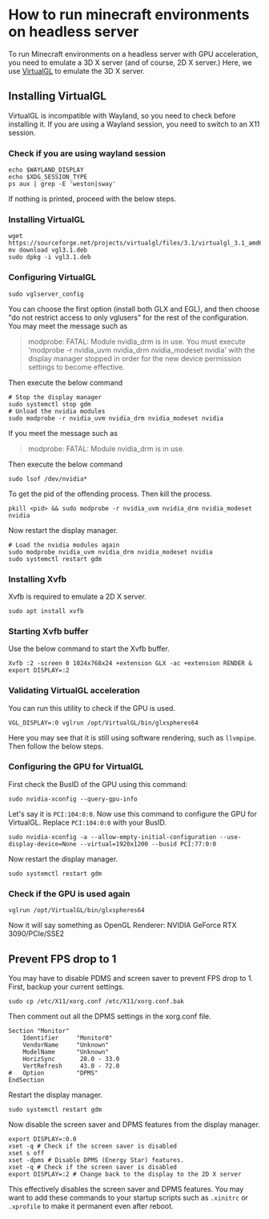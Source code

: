 # How to run minecraft environments on headless server

To run Minecraft environments on a headless server with GPU acceleration, you need to emulate a 3D X server (and of course, 2D X server.) Here, we use [VirtualGL](https://virtualgl.org/) to emulate the 3D X server.

## Installing VirtualGL
VirtualGL is incompatible with Wayland, so you need to check before installing it. If you are using a Wayland session, you need to switch to an X11 session.
### Check if you are using wayland session
```shell
echo $WAYLAND_DISPLAY
echo $XDG_SESSION_TYPE
ps aux | grep -E 'weston|sway'
```
If nothing is printed, proceed with the below steps.
### Installing VirtualGL
```shell
wget https://sourceforge.net/projects/virtualgl/files/3.1/virtualgl_3.1_amd64.deb/download
mv download vgl3.1.deb
sudo dpkg -i vgl3.1.deb
```

### Configuring VirtualGL
```shell
sudo vglserver_config
```
You can choose the first option (install both GLX and EGL), and then choose "do not restrict access to only vglusers" for the rest of the configuration.
You may meet the message such as 
> modprobe: FATAL: Module nvidia_drm is in use. You must execute 'modprobe -r nvidia_uvm nvidia_drm nvidia_modeset nvidia' with the display manager stopped in order for the new device permission settings to become effective.

Then execute the below command
```shell
# Stop the display manager
sudo systemctl stop gdm
# Unload the nvidia modules
sudo modprobe -r nvidia_uvm nvidia_drm nvidia_modeset nvidia
```
If you meet the message such as
> modprobe: FATAL: Module nvidia_drm is in use.

Then execute the below command
```shell
sudo lsof /dev/nvidia*
```
To get the pid of the offending process. Then kill the process.
```shell
pkill <pid> && sudo modprobe -r nvidia_uvm nvidia_drm nvidia_modeset nvidia
```
Now restart the display manager.
```shell
# Load the nvidia modules again
sudo modprobe nvidia_uvm nvidia_drm nvidia_modeset nvidia
sudo systemctl restart gdm
```

### Installing Xvfb
Xvfb is required to emulate a 2D X server.
```shell
sudo apt install xvfb
```

### Starting Xvfb buffer
Use the below command to start the Xvfb buffer.
```shell
Xvfb :2 -screen 0 1024x768x24 +extension GLX -ac +extension RENDER &
export DISPLAY=:2
```

### Validating VirtualGL acceleration
You can run this utility to check if the GPU is used.
```shell
VGL_DISPLAY=:0 vglrun /opt/VirtualGL/bin/glxspheres64
```
Here you may see that it is still using software rendering, such as `llvmpipe`. Then follow the below steps.

### Configuring the GPU for VirtualGL
First check the BusID of the GPU using this command:
```shell
sudo nvidia-xconfig --query-gpu-info
```
Let's say it is `PCI:104:0:0`. Now use this command to configure the GPU for VirtualGL. Replace `PCI:104:0:0` with your BusID.
```shell
sudo nvidia-xconfig -a --allow-empty-initial-configuration --use-display-device=None --virtual=1920x1200 --busid PCI:77:0:0
```
Now restart the display manager.
```shell
sudo systemctl restart gdm
```

### Check if the GPU is used again
```shell
vglrun /opt/VirtualGL/bin/glxspheres64
```
Now it will say something as OpenGL Renderer: NVIDIA GeForce RTX 3090/PCIe/SSE2

## Prevent FPS drop to 1
You may have to disable PDMS and screen saver to prevent FPS drop to 1. First, backup your current settings.
```shell
sudo cp /etc/X11/xorg.conf /etc/X11/xorg.conf.bak
```
Then comment out all the DPMS settings in the xorg.conf file.
```text
Section "Monitor"
    Identifier     "Monitor0"
    VendorName     "Unknown"
    ModelName      "Unknown"
    HorizSync       28.0 - 33.0
    VertRefresh     43.0 - 72.0
#   Option         "DPMS"
EndSection
```
Restart the display manager.
```shell
sudo systemctl restart gdm
```
Now disable the screen saver and DPMS features from the display manager.
```shell
export DISPLAY=:0.0
xset -q # Check if the screen saver is disabled
xset s off
xset -dpms # Disable DPMS (Energy Star) features.
xset -q # Check if the screen saver is disabled
export DISPLAY=:2 # Change back to the display to the 2D X server
```
This effectively disables the screen saver and DPMS features. You may want to add these commands to your startup scripts such as `.xinitrc` or `.xprofile` to make it permanent even after reboot.